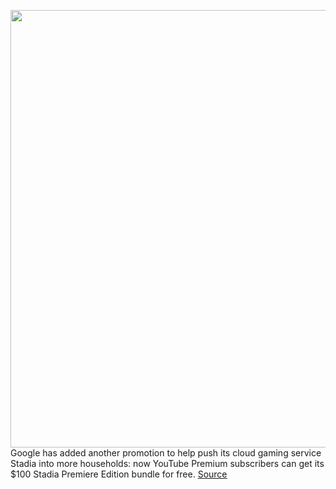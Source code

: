 <img src='https://cdn.vox-cdn.com/thumbor/mkps_jPaWHNs15wZxIs1SpJHNSc=/0x0:1024x768/1200x800/filters:focal(431x303:593x465)/cdn.vox-cdn.com/uploads/chorus_image/image/67767013/google_stadia_chromecast.0.jpg' width='700px' /><br/>
Google has added another promotion to help push its cloud gaming service Stadia into more households: now YouTube Premium subscribers can get its $100 Stadia Premiere Edition bundle for free.
<a href='https://www.theverge.com/2020/11/10/21558820/youtube-premium-subscribers-free-stadia-premiere-edition-bundle-deals'> Source <a/>